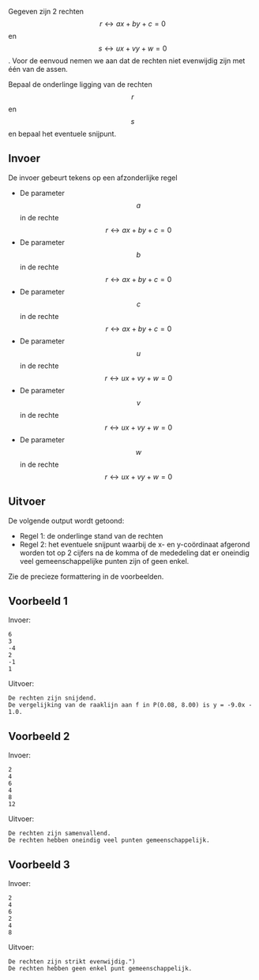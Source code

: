 Gegeven zijn 2 rechten $$r \leftrightarrow ax+by+c=0$$ en $$s \leftrightarrow ux+vy+w=0$$. Voor de eenvoud nemen we aan dat de rechten niet evenwijdig zijn met één van de assen.

Bepaal de onderlinge ligging van de rechten $$r$$ en $$s$$ en bepaal het eventuele snijpunt.

## Invoer
De invoer gebeurt tekens op een afzonderlijke regel
* De parameter $$a$$ in de rechte $$r \leftrightarrow ax+by+c=0$$
* De parameter $$b$$ in de rechte $$r \leftrightarrow ax+by+c=0$$
* De parameter $$c$$ in de rechte $$r \leftrightarrow ax+by+c=0$$
* De parameter $$u$$ in de rechte $$r \leftrightarrow ux+vy+w=0$$
* De parameter $$v$$ in de rechte $$r \leftrightarrow ux+vy+w=0$$
* De parameter $$w$$ in de rechte $$r \leftrightarrow ux+vy+w=0$$

## Uitvoer
De volgende output wordt getoond:

* Regel 1: de onderlinge stand van de rechten
* Regel 2: het eventuele snijpunt waarbij de x- en y-coördinaat afgerond worden tot op 2 cijfers na de komma of de mededeling dat er oneindig veel gemeenschappelijke punten zijn of geen enkel.

Zie de precieze formattering in de voorbeelden.

## Voorbeeld 1
Invoer:
```
6
3
-4
2
-1
1
```
Uitvoer:
```
De rechten zijn snijdend.
De vergelijking van de raaklijn aan f in P(0.08, 8.00) is y = -9.0x - 1.0.
```

## Voorbeeld 2
Invoer:
```
2
4
6
4
8
12
```
Uitvoer:
```
De rechten zijn samenvallend.
De rechten hebben oneindig veel punten gemeenschappelijk.
```

## Voorbeeld 3
Invoer:
```
2
4
6
2
4
8
```
Uitvoer:
```
De rechten zijn strikt evenwijdig.")
De rechten hebben geen enkel punt gemeenschappelijk.
```
